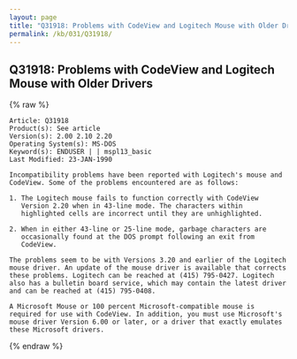 ```yaml
---
layout: page
title: "Q31918: Problems with CodeView and Logitech Mouse with Older Drivers"
permalink: /kb/031/Q31918/
---
```


## Q31918: Problems with CodeView and Logitech Mouse with Older Drivers

{% raw %}

	Article: Q31918
	Product(s): See article
	Version(s): 2.00 2.10 2.20
	Operating System(s): MS-DOS
	Keyword(s): ENDUSER | | mspl13_basic
	Last Modified: 23-JAN-1990
	
	Incompatibility problems have been reported with Logitech's mouse and
	CodeView. Some of the problems encountered are as follows:
	
	1. The Logitech mouse fails to function correctly with CodeView
	   Version 2.20 when in 43-line mode. The characters within
	   highlighted cells are incorrect until they are unhighlighted.
	
	2. When in either 43-line or 25-line mode, garbage characters are
	   occasionally found at the DOS prompt following an exit from
	   CodeView.
	
	The problems seem to be with Versions 3.20 and earlier of the Logitech
	mouse driver. An update of the mouse driver is available that corrects
	these problems. Logitech can be reached at (415) 795-0427. Logitech
	also has a bulletin board service, which may contain the latest driver
	and can be reached at (415) 795-0408.
	
	A Microsoft Mouse or 100 percent Microsoft-compatible mouse is
	required for use with CodeView. In addition, you must use Microsoft's
	mouse driver Version 6.00 or later, or a driver that exactly emulates
	these Microsoft drivers.

{% endraw %}

